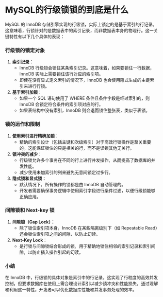 # MySQL的行级锁锁的到底是什么

MySQL 的 InnoDB 存储引擎实现的行级锁，实际上锁定的是基于索引的行记录。这意味着，行锁针对的是数据表中的索引记录，而非数据表本身的物理行。这一关键特性有以下几个具体的表现：

### 行级锁的锁定对象

1. **索引记录**：
    - InnoDB 行级锁会锁住某条索引记录。这意味着，如果要锁住一行数据，InnoDB 实际上需要锁住该行对应的索引项。
    - 即使在没有显式定义索引的情况下，InnoDB 也会使用隐式生成的主键索引来进行行锁。
2. **基于索引加锁**：
    - 如果一个 SQL 语句使用了 WHERE 条件且条件字段是经过索引的，则 InnoDB 会锁定符合条件的索引项对应的行。
    - 如果表结构中没有索引，InnoDB 则会退而锁住整张表，类似于表锁。

### 锁的运作和限制

1. **使用索引进行精确加锁**：
    - 精确的索引设计（包括主键和次级索引）对于高效行锁操作是至关重要的。这能保证锁住的只是相关的行，而不是误锁其他无关行。
2. **锁冲突的减少**：
    - 行级锁允许多个事务在不同的行上进行并发操作，从而提高了数据库的并发性能。
    - 减少使用未加索引的列来避免无意间锁定过多行。
3. **隐式锁和显式锁**：
    - 默认情况下，所有操作的锁都是由 InnoDB 自动管理的。
    - 开发者需要确保事务逻辑中使用索引字段进行条件过滤，以便行级锁能够正确应用。

### 间隙锁和 Next-key 锁

1. **间隙锁（Gap Lock）**：
    - 除了锁住索引项本身，InnoDB 在某些隔离级别下（如 Repeatable Read）还会锁住索引项之间的间隙，以防止幻读。
2. **Next-Key Lock**：
    - 是行锁与间隙锁结合形成的锁，用于精确地锁住相邻的索引记录和索引间隙，以防止插入操作引起的幻读。

### 小结

在 InnoDB 中，行级锁的具体对象是索引中的行记录。这实现了行粒度的高效并发控制，但要求数据库在使用上需合理设计索引以减少锁冲突和性能损失。通过理解和利用这一特性，开发者可以优化数据库性能和并发事务处理的效率。
